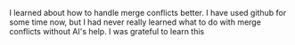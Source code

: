I learned about how to handle merge conflicts better. I have used github for some time now, but I had never really learned what to do with merge conflicts without AI's help. I was grateful to learn this
